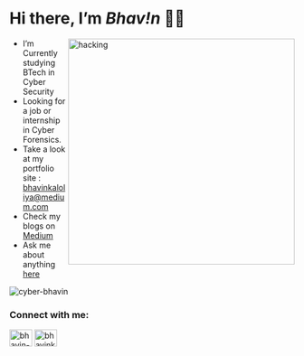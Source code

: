 <h1 class="code-line" data-line-start=0 data-line-end=1 ><a id="Hi_there_Im__Bhavn___0"></a>Hi there, I’m <em>Bhav!n</em> 👋🏻</h1>

<ul>

<img align="right" alt="hacking" width="400" src="https://media.tenor.com/zzntm2_9B3gAAAAC/hacker.gif">


<li class="has-line-data" data-line-start="2" data-line-end="3">I’m Currently studying BTech in Cyber Security</li>
<li class="has-line-data" data-line-start="3" data-line-end="4">Looking for a job or internship in Cyber Forensics.</li>
<li class="has-line-data" data-line-start="5" data-line-end="6">Take a look at my portfolio site : <a href="mailto:bhavinkaloliya@medium.com">bhavinkaloliya@medium.com</a></li>
<li class="has-line-data" data-line-start="6" data-line-end="7">Check my blogs on <a href="https://medium.com/@bhavinkaloliya">Medium</a></li>
<li class="has-line-data" data-line-start="7" data-line-end="8">Ask me about anything <a href="mailto:bhavinkaloliya8@gmail.com?subject=From%20Github">here</a></li>
</ul>

<p align="left"> <img src="https://komarev.com/ghpvc/?username=cyber-bhavin&label=Profile%20views&color=0e75b6&style=flat" alt="cyber-bhavin" /> </p>


<h3 align="left">Connect with me:</h3>
<p align="left">
<a href="https://linkedin.com/in/bhavin-kaloliya" target="blank"><img align="center" src="https://raw.githubusercontent.com/rahuldkjain/github-profile-readme-generator/master/src/images/icons/Social/linked-in-alt.svg" alt="bhavin-kaloliya" height="30" width="40" /></a>
<a href="https://twitter.com/bhavinkaloliya" target="blank"><img align="center" src="https://raw.githubusercontent.com/rahuldkjain/github-profile-readme-generator/master/src/images/icons/Social/twitter.svg" alt="bhavinkaloliya" height="30" width="40" /></a>
</p>
